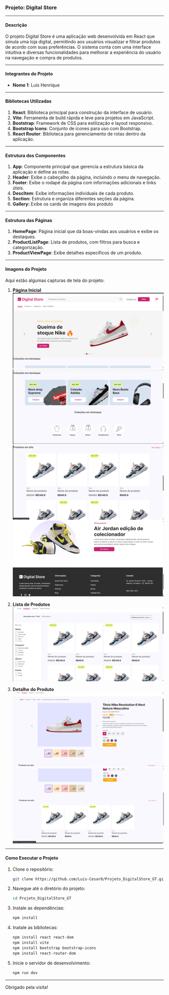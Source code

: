 ### Projeto: Digital Store

---

#### Descrição
O projeto Digital Store é uma aplicação web desenvolvida em React que simula uma loja digital, permitindo aos usuários visualizar e filtrar produtos de acordo com suas preferências. O sistema conta com uma interface intuitiva e diversas funcionalidades para melhorar a experiência do usuário na navegação e compra de produtos.

---


#### Integrantes do Projeto

- **Nome 1**: Luis Henrique
---

#### Bibliotecas Utilizadas

1. **React**: Biblioteca principal para construção da interface de usuário.
2. **Vite**: Ferramenta de build rápida e leve para projetos em JavaScript.
3. **Bootstrap**: Framework de CSS para estilização e layout responsivo.
4. **Bootstrap Icons**: Conjunto de ícones para uso com Bootstrap.
5. **React Router**: Biblioteca para gerenciamento de rotas dentro da aplicação.

---

#### Estrutura dos Componentes

1. **App**: Componente principal que gerencia a estrutura básica da aplicação e define as rotas.
2. **Header**: Exibe o cabeçalho da página, incluindo o menu de navegação.
3. **Footer**: Exibe o rodapé da página com informações adicionais e links úteis.
4. **DescItem**: Exibe informações individuais de cada produto.
5. **Section:** Estrutura e organiza diferentes seções da página.
6. **Gallery:** Exibe os cards de imagens dos produto

---

#### Estrutura das Páginas

1. **HomePage**: Página inicial que dá boas-vindas aos usuários e exibe os destaques.
2. **ProductListPage**: Lista de produtos, com filtros para busca e categorização.
3. **ProductViewPage**: Exibe detalhes específicos de um produto.

---

#### Imagens do Projeto

Aqui estão algumas capturas de tela do projeto:

1. **Página Inicial**
   ![Página Inicial](imagensProjeto/home.png)
   ![Página Inicial](imagensProjeto/home2.png)
   ![Página Inicial](imagensProjeto/home3.png)
   ![Página Inicial](imagensProjeto/home4.png)


2. **Lista de Produtos**
   ![Lista de Produtos](imagensProjeto/productlistining.png)

3. **Detalhe do Produto**
   ![Detalhe do Produto](imagensProjeto/produto.png)
   ![Detalhe do Produto](imagensProjeto/produto1.png)

---

#### Como Executar o Projeto

1. Clone o repositório:
   ```sh
   git clone https://github.com/Luis-Cesar0/Projeto_DigitalStore_GT.git
   ```
2. Navegue até o diretório do projeto:
   ```sh
   cd Projeto_DigitalStore_GT
   ```
3. Instale as dependências:
   ```sh
   npm install
   ```
4. Inatale as bibliotecas:
   ```sh
   npm install react react-dom
   npm install vite
   npm install bootstrap bootstrap-icons
   npm install react-router-dom
   ```

5. Inicie o servidor de desenvolvimento:
   ```sh
   npm run dev
   ```


---

Obrigado pela visita!
